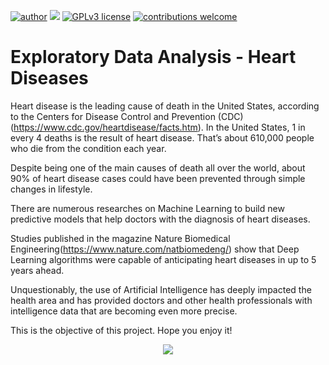 [![author](https://img.shields.io/badge/author-rafaelnduarte-red.svg)](https://www.linkedin.com/in/rafael-n-duarte) [![](https://img.shields.io/badge/python-3.5+-blue.svg)](https://www.python.org/downloads/release/python-365/) [![GPLv3 license](https://img.shields.io/badge/License-GPLv3-blue.svg)](http://perso.crans.org/besson/LICENSE.html) [![contributions welcome](https://img.shields.io/badge/contributions-welcome-brightgreen.svg?style=flat)](https://github.com/rafaelnduarte/Titanic_Kaggle/issues)

# Exploratory Data Analysis - Heart Diseases

Heart disease is the leading cause of death in the United States, according to the Centers for Disease Control and Prevention (CDC)(https://www.cdc.gov/heartdisease/facts.htm). In the United States, 1 in every 4 deaths is the result of heart disease. That’s about 610,000 people who die from the condition each year.


Despite being one of the main causes of death all over the world, about 90% of heart disease cases could have been prevented through simple changes in lifestyle.

There are numerous researches on Machine Learning to build new predictive models that help doctors with the diagnosis of heart diseases.

Studies published in the magazine Nature Biomedical Engineering(https://www.nature.com/natbiomedeng/) show that Deep Learning algorithms were capable of anticipating heart diseases in up to 5 years ahead.

Unquestionably, the use of Artificial Intelligence has deeply impacted the health area and has provided doctors and other health professionals with intelligence data that are becoming even more precise.

This is the objective of this project. Hope you enjoy it!

<p align="center" >
  <img src="/img/rafaelnd_ds.png" >
</p>
